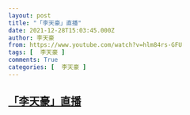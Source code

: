 ```yaml
---
layout: post
title: "「李天豪」直播"
date: 2021-12-28T15:03:45.000Z
author: 李天豪
from: https://www.youtube.com/watch?v=hlm84rs-GFU
tags: [  李天豪 ]
comments: True
categories: [  李天豪 ]
---
```

<!--1640703825000-->
[「李天豪」直播](https://www.youtube.com/watch?v=hlm84rs-GFU)
------

<div>

</div>
